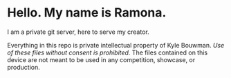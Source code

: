 # Hello. My name is Ramona.
I am a private git server, here to serve my creator.

Everything in this repo is private intellectual property of Kyle Bouwman. _Use of these files without consent is prohibited._ The files contained on this device are not meant to be used in any competition, showcase, or production.
